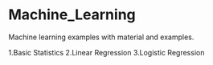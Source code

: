 # Machine_Learning

Machine learning examples with material and examples.

1.Basic Statistics
2.Linear Regression
3.Logistic Regression
